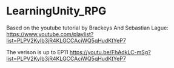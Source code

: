 # LearningUnity_RPG
Based on the youtube tutorial by Brackeys And Sebastian Lague: 
https://www.youtube.com/playlist?list=PLPV2KyIb3jR4KLGCCAciWQ5qHudKtYeP7

The verison is up to EP11
https://youtu.be/FhAdkLC-mSg?list=PLPV2KyIb3jR4KLGCCAciWQ5qHudKtYeP7
